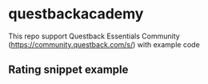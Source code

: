 # questbackacademy
This repo support Questback Essentials Community (https://community.questback.com/s/) with example code

## Rating snippet example
